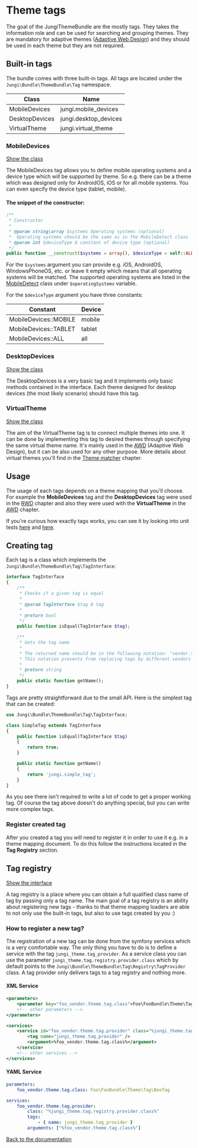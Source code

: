 Theme tags
==========

The goal of the JungiThemeBundle are the mostly tags. They takes the information role and can be used for searching and
grouping themes. They are mandatory for adaptive themes ([Adaptive Web Design](https://github.com/piku235/JungiThemeBundle/tree/master/Resources/doc/awd.md))
and they should be used in each theme but they are not required.

Built-in tags
-------------

The bundle comes with three built-in tags. All tags are located under the `Jungi\Bundle\ThemeBundle\Tag` namespace.

Class | Name
----- | ----
MobileDevices | jungi.mobile_devices
DesktopDevices | jungi.desktop_devices
VirtualTheme | jungi.virtual_theme

### MobileDevices

[Show the class](https://github.com/piku235/JungiThemeBundle/tree/master/Tag/MobileDevices.php)

The MobileDevices tag allows you to define mobile operating systems and a device type which will be supported by theme.
So e.g. there can be a theme which was designed only for AndroidOS, iOS or for all mobile systems. You can even specify
the device type (tablet, mobile).

#### The snippet of the constructor:

```php
/**
 * Constructor
 *
 * @param string|array $systems Operating systems (optional)
 *  Operating systems should be the same as in the MobileDetect class
 * @param int $deviceType A constant of device type (optional)
 */
public function __construct($systems = array(), $deviceType = self::ALL_DEVICES);
```

For the `$systems` argument you can provide e.g. iOS, AndroidOS, WindowsPhoneOS, etc. or leave it empty which means that
all operating systems will be matched. The supported operating systems are listed in the [MobileDetect](https://github.com/serbanghita/Mobile-Detect/blob/master/Mobile_Detect.php)
class under `$operatingSystems` variable.

For the `$deviceType` argument you have three constants:

Constant | Device
-------- | ------
MobileDevices::MOBILE | mobile
MobileDevices::TABLET | tablet
MobileDevices::ALL | all

### DesktopDevices

[Show the class](https://github.com/piku235/JungiThemeBundle/tree/master/Tag/DesktopDevices.php)

The DesktopDevices is a very basic tag and it implements only basic methods contained in the interface. Each theme designed
for desktop devices (the most likely scenario) should have this tag.

### VirtualTheme

[Show the class](https://github.com/piku235/JungiThemeBundle/tree/master/Tag/VirtualTheme.php)

The aim of the VirtualTheme tag is to connect multiple themes into one. It can be done by implementing this tag to desired
themes through specifying the same virtual theme name. It's mainly used in the [AWD](https://github.com/piku235/JungiThemeBundle/blob/master/Resources/doc/index.md#awd-adaptive-web-design) 
(Adaptive Web Design), but it can be also used for any other purpose. More details about virtual themes you'll find in 
the [Theme matcher](https://github.com/piku235/JungiThemeBundle/blob/master/Resources/doc/theme-matcher.md) chapter.

Usage
-----

The usage of each tags depends on a theme mapping that you'll choose. For example the **MobileDevices** tag and the 
**DesktopDevices** tag were used in the [RWD](https://github.com/piku235/JungiThemeBundle/tree/master/Resources/doc/rwd.md) 
chapter and also they were used with the **VirtualTheme** in the [AWD](https://github.com/piku235/JungiThemeBundle/tree/master/Resources/doc/awd.md) chapter.

If you're curious how exactly tags works, you can see it by looking into unit tests [here](https://github.com/piku235/JungiThemeBundle/blob/master/Tests/Matcher/Filter/DeviceThemeFilterTest.php)
and [here](https://github.com/piku235/JungiThemeBundle/blob/master/Tests/Matcher/VirtualThemeMatcherTest.php).

Creating tag
------------

Each tag is a class which implements the `Jungi\Bundle\ThemeBundle\Tag\TagInterface`:

```php
interface TagInterface
{
    /**
     * Checks if a given tag is equal
     *
     * @param TagInterface $tag A tag
     *
     * @return bool
     */
    public function isEqual(TagInterface $tag);

    /**
     * Gets the tag name
     *
     * The returned name should be in the following notation: "vendor.tag_type" e.g. "jungi.mobile_devices".
     * This notation prevents from replacing tags by different vendors
     *
     * @return string
     */
    public static function getName();
}
```

Tags are pretty straightforward due to the small API. Here is the simplest tag that can be created:

```php
use Jungi\Bundle\ThemeBundle\Tag\TagInterface;

class SimpleTag extends TagInterface
{
    public function isEqual(TagInterface $tag)
    {
        return true;
    }

    public static function getName()
    {
        return 'jungi.simple_tag';
    }
}
```

As you see there isn't required to write a lot of code to get a proper working tag. Of course the tag above doesn't do
anything special, but you can write more complex tags.

### Register created tag

After you created a tag you will need to register it in order to use it e.g. in a theme mapping document. To do this follow 
the instructions located in the **Tag Registry** section.

Tag registry
------------

[Show the interface](https://github.com/piku235/JungiThemeBundle/tree/master/Tag/Registry/TagRegistryInterface.php)

A tag registry is a place where you can obtain a full qualified class name of tag by passing only a tag name. The main 
goal of a tag registry is an ability about registering new tags - thanks to that theme mapping loaders are able to not only 
use the built-in tags, but also to use tags created by you :)

### How to register a new tag?

The registration of a new tag can be done from the symfony services which is a very comfortable way. The only thing you 
have to do is to define a service with the tag `jungi_theme.tag_provider`. As a service class you can use the parameter 
`jungi_theme.tag.registry.provider.class` which by default points to the `Jungi\Bundle\ThemeBundle\Tag\Registry\TagProvider`
class. A tag provider only delivers tags to a tag registry and nothing more.

#### XML Service

```xml
<parameters>
    <parameter key="foo_vendor.theme.tag.class">Foo\FooBundle\Theme\Tag\BooTag</parameter>
    <!-- other parameters -->
</parameters>

<services>
    <service id="foo_vendor.theme.tag.provider" class="%jungi_theme.tag.registry.provider.class%">
        <tag name="jungi_theme.tag_provider" />
        <argument>%foo_vendor.theme.tag.class%</argument>
    </service>
    <!-- other services -->
</services>
```

#### YAML Service

```yml
parameters:
    foo_vendor.theme.tag.class: Foo\FooBundle\Theme\Tag\BooTag

services:
    foo_vendor.theme.tag.provider:
        class: "%jungi_theme.tag.registry.provider.class%"
        tags:
            - { name: jungi_theme.tag_provider }
        arguments: ["%foo_vendor.theme.tag.class%"]
```

[Back to the documentation](https://github.com/piku235/JungiThemeBundle/blob/master/Resources/doc/index.md)
